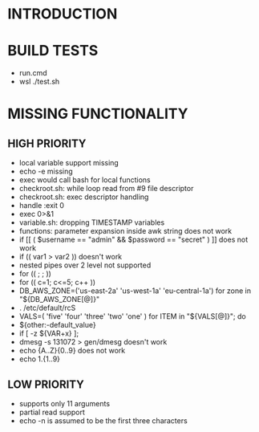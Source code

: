 # INTRODUCTION

# BUILD TESTS
* run.cmd
* wsl ./test.sh

# MISSING FUNCTIONALITY
## HIGH PRIORITY
* local variable support missing
* echo -e missing
* exec would call bash for local functions
* checkroot.sh: while loop read from #9 file descriptor
* checkroot.sh: exec descriptor handling
* handle :exit 0
* exec 0>&1
* variable.sh: dropping TIMESTAMP variables
* functions: parameter expansion inside awk string does not work
* if [[ ( $username == "admin" && $password == "secret" ) ]] does not work
* if (( var1 > var2 )) doesn't work
* nested pipes over 2 level not supported
* for (( ; ; ))
* for (( c=1; c<=5; c++ ))
* DB_AWS_ZONE=('us-east-2a' 'us-west-1a' 'eu-central-1a')  for zone in "${DB_AWS_ZONE[@]}"
* . /etc/default/rcS
* VALS=( 'five' 'four' 'three' 'two' 'one' ) for ITEM in "${VALS[@]}"; do
* ${other:-default_value}
* if [ -z ${VAR+x} ]; 
* dmesg -s 131072 > gen/dmesg  doesn't work
* echo {A..Z}{0..9} does not work
* echo 1.{1..9}

## LOW PRIORITY
* supports only 11 arguments
* partial read support
* echo -n is assumed to be the first three characters
